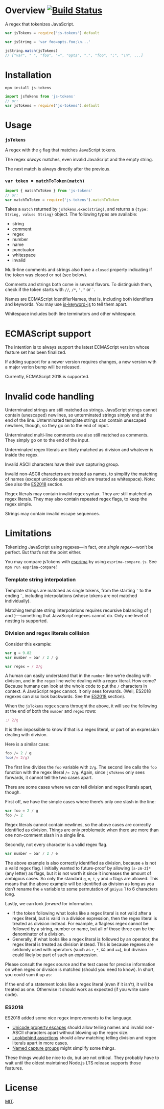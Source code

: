 # Overview [![Build Status](https://travis-ci.org/lydell/js-tokens.svg?branch=master)](https://travis-ci.org/lydell/js-tokens)

A regex that tokenizes JavaScript.

```js
var jsTokens = require('js-tokens').default

var jsString = 'var foo=opts.foo;\n...'

jsString.match(jsTokens)
// ["var", " ", "foo", "=", "opts", ".", "foo", ";", "\n", ...]
```

# Installation

`npm install js-tokens`

```js
import jsTokens from 'js-tokens'
// or:
var jsTokens = require('js-tokens').default
```

# Usage

### `jsTokens`

A regex with the `g` flag that matches JavaScript tokens.

The regex _always_ matches, even invalid JavaScript and the empty string.

The next match is always directly after the previous.

### `var token = matchToToken(match)`

```js
import { matchToToken } from 'js-tokens'
// or:
var matchToToken = require('js-tokens').matchToToken
```

Takes a `match` returned by `jsTokens.exec(string)`, and returns a `{type: String, value: String}` object. The following types are available:

- string
- comment
- regex
- number
- name
- punctuator
- whitespace
- invalid

Multi-line comments and strings also have a `closed` property indicating if the
token was closed or not (see below).

Comments and strings both come in several flavors. To distinguish them, check if
the token starts with `//`, `/*`, `'`, `"` or `` ` ``.

Names are ECMAScript IdentifierNames, that is, including both identifiers and
keywords. You may use [is-keyword-js] to tell them apart.

Whitespace includes both line terminators and other whitespace.

[is-keyword-js]: https://github.com/crissdev/is-keyword-js

# ECMAScript support

The intention is to always support the latest ECMAScript version whose feature
set has been finalized.

If adding support for a newer version requires changes, a new version with a
major verion bump will be released.

Currently, ECMAScript 2018 is supported.

# Invalid code handling

Unterminated strings are still matched as strings. JavaScript strings cannot
contain (unescaped) newlines, so unterminated strings simply end at the end of
the line. Unterminated template strings can contain unescaped newlines, though,
so they go on to the end of input.

Unterminated multi-line comments are also still matched as comments. They
simply go on to the end of the input.

Unterminated regex literals are likely matched as division and whatever is
inside the regex.

Invalid ASCII characters have their own capturing group.

Invalid non-ASCII characters are treated as names, to simplify the matching of
names (except unicode spaces which are treated as whitespace). Note: See also
the [ES2018](#es2018) section.

Regex literals may contain invalid regex syntax. They are still matched as
regex literals. They may also contain repeated regex flags, to keep the regex
simple.

Strings may contain invalid escape sequences.

# Limitations

Tokenizing JavaScript using regexes—in fact, _one single regex_—won’t be
perfect. But that’s not the point either.

You may compare jsTokens with [esprima] by using `esprima-compare.js`.
See `npm run esprima-compare`!

[esprima]: http://esprima.org/

### Template string interpolation

Template strings are matched as single tokens, from the starting `` ` `` to the
ending `` ` ``, including interpolations (whose tokens are not matched
individually).

Matching template string interpolations requires recursive balancing of `{` and
`}`—something that JavaScript regexes cannot do. Only one level of nesting is
supported.

### Division and regex literals collision

Consider this example:

```js
var g = 9.82
var number = bar / 2 / g

var regex = / 2/g
```

A human can easily understand that in the `number` line we’re dealing with
division, and in the `regex` line we’re dealing with a regex literal. How come?
Because humans can look at the whole code to put the `/` characters in context.
A JavaScript regex cannot. It only sees forwards. (Well, ES2018 regexes can also
look backwards. See the [ES2018](#es2018) section).

When the `jsTokens` regex scans throught the above, it will see the following
at the end of both the `number` and `regex` rows:

```js
;/ 2/g
```

It is then impossible to know if that is a regex literal, or part of an
expression dealing with division.

Here is a similar case:

```js
foo /= 2 / g
foo(/= 2/g)
```

The first line divides the `foo` variable with `2/g`. The second line calls the
`foo` function with the regex literal `/= 2/g`. Again, since `jsTokens` only
sees forwards, it cannot tell the two cases apart.

There are some cases where we _can_ tell division and regex literals apart,
though.

First off, we have the simple cases where there’s only one slash in the line:

```js
var foo = 2 / g
foo /= 2
```

Regex literals cannot contain newlines, so the above cases are correctly
identified as division. Things are only problematic when there are more than
one non-comment slash in a single line.

Secondly, not every character is a valid regex flag.

```js
var number = bar / 2 / e
```

The above example is also correctly identified as division, because `e` is not a
valid regex flag. I initially wanted to future-proof by allowing `[a-zA-Z]*`
(any letter) as flags, but it is not worth it since it increases the amount of
ambigous cases. So only the standard `g`, `m`, `i`, `y` and `u` flags are
allowed. This means that the above example will be identified as division as
long as you don’t rename the `e` variable to some permutation of `gmiyus` 1 to 6
characters long.

Lastly, we can look _forward_ for information.

- If the token following what looks like a regex literal is not valid after a
  regex literal, but is valid in a division expression, then the regex literal
  is treated as division instead. For example, a flagless regex cannot be
  followed by a string, number or name, but all of those three can be the
  denominator of a division.
- Generally, if what looks like a regex literal is followed by an operator, the
  regex literal is treated as division instead. This is because regexes are
  seldomly used with operators (such as `+`, `*`, `&&` and `==`), but division
  could likely be part of such an expression.

Please consult the regex source and the test cases for precise information on
when regex or division is matched (should you need to know). In short, you
could sum it up as:

If the end of a statement looks like a regex literal (even if it isn’t), it
will be treated as one. Otherwise it should work as expected (if you write sane
code).

### ES2018

ES2018 added some nice regex improvements to the language.

- [Unicode property escapes] should allow telling names and invalid non-ASCII
  characters apart without blowing up the regex size.
- [Lookbehind assertions] should allow matching telling division and regex
  literals apart in more cases.
- [Named capture groups] might simplify some things.

These things would be nice to do, but are not critical. They probably have to
wait until the oldest maintained Node.js LTS release supports those features.

[unicode property escapes]: http://2ality.com/2017/07/regexp-unicode-property-escapes.html
[lookbehind assertions]: http://2ality.com/2017/05/regexp-lookbehind-assertions.html
[named capture groups]: http://2ality.com/2017/05/regexp-named-capture-groups.html

# License

[MIT](LICENSE).
